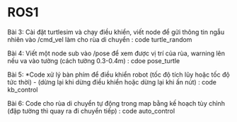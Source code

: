 # ROS1
Bài 3: Cài đặt turtlesim  và chạy điều khiển, viết node để gửi thông tin ngẫu nhiên vào /cmd_vel làm cho rùa di chuyển : code turtle_random

Bài 4: Viết một node sub vào /pose để xem được vị trí của rùa, warning lên nếu va vào tường (cách tường 0.3-0.4m) : cdoe pose_turtle 

Bài 5: *Code xử lý bàn phím để điều khiển robot (tốc độ tích lũy hoặc tốc độ tức thời) - (dừng lại khi dừng điều khiển hoặc dừng lại khi ấn nút) : code kb_control

Bài 6: Code cho rùa di chuyển tự động trong map bằng kế hoạch tùy chỉnh (đập tường thì quay ra đi chuyển tiếp) : code auto_control

